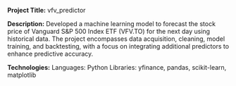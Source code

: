 **Project Title:** vfv_predictor

**Description:**
Developed a machine learning model to forecast the stock price of Vanguard S&P 500 Index ETF (VFV.TO) for the next day using historical data. The project encompasses data acquisition, cleaning, model training, and backtesting, with a focus on integrating additional predictors to enhance predictive accuracy.

**Technologies:**
Languages: Python
Libraries: yfinance, pandas, scikit-learn, matplotlib
